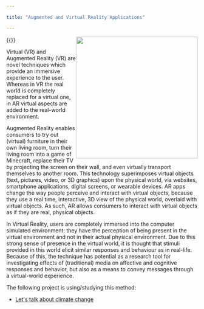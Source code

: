 ```yaml
---

title: "Augmented and Virtual Reality Applications"

---
```



{{<img style="float: right;" width="320" height="320" src="https://digicomlab.github.io/profile_pic/vr.png">}}

Virtual (VR) and Augmented Reality (VR) are novel techniques which provide an immersive experience to the user. Whereas in VR the real world is completely replaced for a virtual one, in AR virtual aspects are added to the real-world environment.

Augmented Reality enables consumers to try out (virtual) furniture in their own living room, turn their living room into a game of Minecraft, replace their TV by projecting the screen on their wall, and even virtually transport themselves to another room. This technology superimposes virtual objects (text, pictures, video, or 3D graphics) upon the physical world, via websites, smartphone applications, digital screens, or wearable devices. AR apps change the way people perceive and interact with virtual objects, because they use a real time, interactive, 3D view of the physical world, overlaid with virtual objects. As such, AR allows consumers to interact with virtual objects as if they are real, physical objects.

In Virtual Reality, users are completely immersed into the computer simulated environment: they have the perception of being present in the virtual environment and not in their actual physical environment. Due to this strong sense of presence in the virtual world, it is thought that stimuli provided in this world elicit similar responses and behaviour as in real-life. Because of this, the technique has potential as a research tool for investigating effects of (traditional) media on affective and cognitive responses and behavior, but also as a means to convey messages through a virtual-world experience.


The following project is using/studying this method:


- [Let's talk about climate change](https://digicomlab.github.io/seedfunding/3_2022_meijers/)

